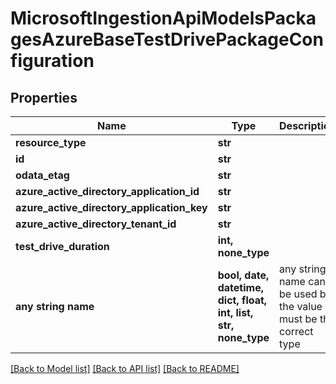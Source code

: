 # MicrosoftIngestionApiModelsPackagesAzureBaseTestDrivePackageConfiguration


## Properties
Name | Type | Description | Notes
------------ | ------------- | ------------- | -------------
**resource_type** | **str** |  | [optional] 
**id** | **str** |  | [optional] 
**odata_etag** | **str** |  | [optional] 
**azure_active_directory_application_id** | **str** |  | [optional] 
**azure_active_directory_application_key** | **str** |  | [optional] 
**azure_active_directory_tenant_id** | **str** |  | [optional] 
**test_drive_duration** | **int, none_type** |  | [optional] 
**any string name** | **bool, date, datetime, dict, float, int, list, str, none_type** | any string name can be used but the value must be the correct type | [optional]

[[Back to Model list]](../README.md#documentation-for-models) [[Back to API list]](../README.md#documentation-for-api-endpoints) [[Back to README]](../README.md)



